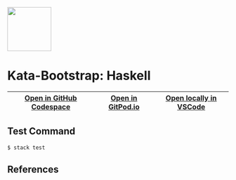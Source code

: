 
<img width="100px" src="https://cdn.jsdelivr.net/gh/devicons/devicon/icons/haskell/haskell-original.svg" /></a>
# Kata-Bootstrap: Haskell

| [Open in GitHub Codespace](https://github.com/codespaces/new?hide_repo_select=true&repo=rradczewski%2Fkata-bootstraps&ref=haskell) | [Open in GitPod.io](https://gitpod.io/#https://github.com/rradczewski/kata-bootstraps/tree/haskell) | [Open locally in VSCode](https://rradczewski.github.io/kata-bootstraps/redirect.html?url=vscode%3A%2F%2Fvscode.git%2Fclone%3Furl%3Dhttps%253A%252F%252Fgithub.com%252Frradczewski%252Fkata-bootstraps.git%26ref%3Dhaskell) |
|---|---|---|

## Test Command

```sh
$ stack test
```

## References


